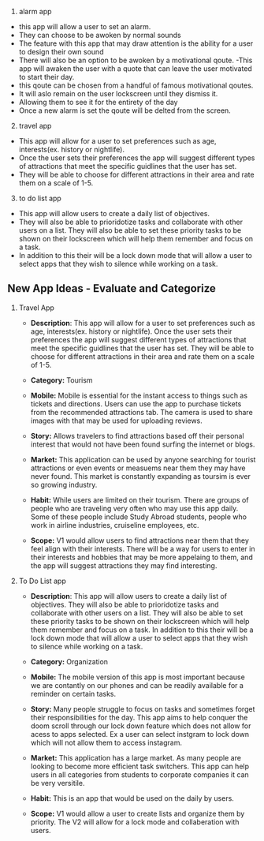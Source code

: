 1. alarm app

- this app will allow a user to set an alarm. 
- They can choose to be awoken by normal sounds
- The feature with this app that may draw attention is the ability for a user to design their own sound
- There will also be an option to be awoken by a motivational qoute. 
-This app will awaken the user with a quote that can leave the user motivated to start their day. 
- this qoute can be chosen from a handful of famous motivational qoutes.
- It will aslo remain on the user lockscreen until they dismiss it.
- Allowing them to see it for the entirety of the day 
- Once a new alarm is set the qoute will be delted from the screen.

2. travel app
- This app will allow for a user to set preferences such as age, interests(ex. history or nightlife). 
- Once the user sets their preferences the app will suggest different types of attractions that meet the specific guidlines that the user has set. 
- They will be able to choose for different attractions in their area and rate them on a scale of 1-5.

3. to do list app 
- This app will allow users to create a daily list of objectives. 
- They will also be able to prioridotize tasks and collaborate with other users on a list. They will also be able to set these priority tasks to be shown on their lockscreen which will help them remember and focus on a task. 
- In addition to this their will be a lock down mode that will allow a user to select apps that they wish to silence while working on a task. 

## New App Ideas - Evaluate and Categorize
1. Travel App 
   - **Description**:  This app will allow for a user to set preferences such as age, interests(ex. history or nightlife). Once the user sets their preferences the app will suggest different types of attractions that meet the specific guidlines that the user has set. They will be able to choose for different attractions in their area and rate them on a scale of 1-5. 
  
   - **Category:** Tourism
    
   - **Mobile:** Mobile is essential for the instant access to things such as tickets and directions. Users can use the app to purchase tickets from the recommended attractions tab. The camera is used to share images with that may be used for uploading reviews.
   
   - **Story:** Allows travelers to find attractions based off their personal interest that would not have been found surfing the internet or blogs. 
   
   - **Market:** This application can be used by anyone searching for tourist attractions or even events or measuems near them they may have never found. This market is constantly expanding as toursim is ever so growing industry. 
  
   - **Habit:** While users are limited on their tourism. There are groups of people who are traveling very often who may use this app daily. Some of these people include Study Abroad students, people who work in airline industries, cruiseline employees, etc. 
   
   - **Scope:** V1 would allow users to find attractions near them that they feel align with their interests. There will be a way for users to enter in their interests and hobbies that may be more appelaing to them, and the app will suggest attractions they may find interesting. 

2. To Do List app
   - **Description**: This app will allow users to create a daily list of objectives. They will also be able to prioridotize tasks and collaborate with other users on a list. They will also be able to set these priority tasks to be shown on their lockscreen which will help them remember and focus on a task. In addition to this their will be a lock down mode that will allow a user to select apps that they wish to silence while working on a task. 
  
   - **Category:** Organization
    
   - **Mobile:** The mobile version of this app is most important because we are contantly on our phones and can be readily available for a reminder on certain tasks. 
   
   - **Story:** Many people struggle to focus on tasks and sometimes forget their responsibilities for the day. This app aims to help conquer the doom scroll through our lock down feature which does not allow for acess to apps selected. Ex a user can select instgram to lock down which will not allow them to access instagram. 
   
   - **Market:** This application has a large market. As many people are looking to become more efficient task switchers. This app can help users in all categories from students to corporate companies it can be very versitile. 
  
   - **Habit:** This is an app that would be used on the daily by users. 
   
   - **Scope:** V1 would allow a user to create lists and organize them by priority. The V2 will allow for a lock mode and collaberation with users.
